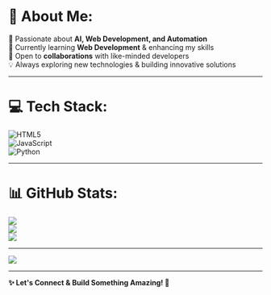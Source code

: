 # 💫 About Me:  
🚀 Passionate about **AI, Web Development, and Automation**  
🎯 Currently learning **Web Development** & enhancing my skills  
🤝 Open to **collaborations** with like-minded developers  
💡 Always exploring new technologies & building innovative solutions  

---

# 💻 Tech Stack:  
![HTML5](https://img.shields.io/badge/html5-%23E34F26.svg?style=for-the-badge&logo=html5&logoColor=white)  
![JavaScript](https://img.shields.io/badge/javascript-%23323330.svg?style=for-the-badge&logo=javascript&logoColor=%23F7DF1E)  
![Python](https://img.shields.io/badge/python-3670A0?style=for-the-badge&logo=python&logoColor=ffdd54)  

---

# 📊 GitHub Stats:  
![](https://github-readme-stats.vercel.app/api?username=Daniyal0100101&theme=dark&hide_border=false&include_all_commits=false&count_private=false)  
![](https://github-readme-streak-stats.herokuapp.com/?user=Daniyal0100101&theme=dark&hide_border=false)  
![](https://github-readme-stats.vercel.app/api/top-langs/?username=Daniyal0100101&theme=dark&hide_border=false&include_all_commits=false&count_private=false&layout=compact)  

---

[![](https://visitcount.itsvg.in/api?id=Daniyal0100101&icon=0&color=0)](https://visitcount.itsvg.in)  

---

**✨ Let's Connect & Build Something Amazing! 🚀**  
